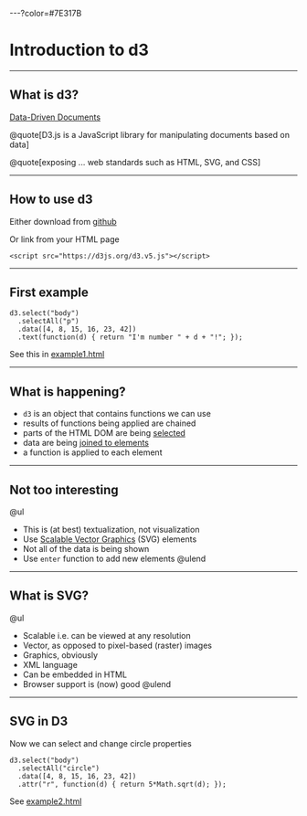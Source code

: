 ---?color=#7E317B

# Introduction to d3


---

## What is d3?

[Data-Driven Documents](https://d3js.org/)

@quote[D3.js is a JavaScript library for manipulating documents based on data]

@quote[exposing ... web standards such as HTML, SVG, and CSS]


---

## How to use d3

Either download from [github](https://github.com/d3/d3)

Or link from your HTML page

```
<script src="https://d3js.org/d3.v5.js"></script>
```
---

## First example

```
d3.select("body")
  .selectAll("p")
  .data([4, 8, 15, 16, 23, 42])
  .text(function(d) { return "I'm number " + d + "!"; });
```

See this in [example1.html](https://github.com/stevenaeola/gitpitch/blob/master/prog/js_intro_d3/example1.html)

---

## What is happening?

- `d3` is an object that contains functions we can use
- results of functions being applied are chained
- parts of the HTML DOM are being [selected](https://github.com/d3/d3/blob/master/API.md#selections-d3-selection)
- data are being [joined to elements](https://github.com/d3/d3-selection/blob/v1.4.0/README.md#joining-data)
- a function is applied to each element

---

## Not too interesting

@ul
- This is (at best) textualization, not visualization
- Use [Scalable Vector Graphics](https://www.w3.org/Graphics/SVG/IG/resources/svgprimer.html) (SVG) elements
- Not all of the data is being shown
- Use `enter` function to add new elements
@ulend

---

## What is SVG?

@ul
- Scalable i.e. can be viewed at any resolution
- Vector, as opposed to pixel-based (raster) images
- Graphics, obviously
- XML language
- Can be embedded in HTML
- Browser support is (now) good
@ulend

---

## SVG in D3

Now we can select and change circle properties

```
d3.select("body")
  .selectAll("circle")
  .data([4, 8, 15, 16, 23, 42])
  .attr("r", function(d) { return 5*Math.sqrt(d); });
```

See [example2.html](https://github.com/stevenaeola/gitpitch/blob/master/prog/js_intro_d3/example2.html)






